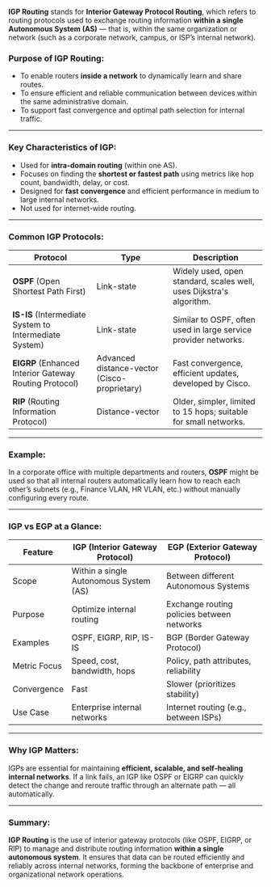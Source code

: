 **IGP Routing** stands for **Interior Gateway Protocol Routing**, which refers to routing protocols used to exchange routing information **within a single Autonomous System (AS)** — that is, within the same organization or network (such as a corporate network, campus, or ISP’s internal network).

### Purpose of IGP Routing:

- To enable routers **inside a network** to dynamically learn and share routes.
- To ensure efficient and reliable communication between devices within the same administrative domain.
- To support fast convergence and optimal path selection for internal traffic.

---

### Key Characteristics of IGP:

- Used for **intra-domain routing** (within one AS).
- Focuses on finding the **shortest or fastest path** using metrics like hop count, bandwidth, delay, or cost.
- Designed for **fast convergence** and efficient performance in medium to large internal networks.
- Not used for internet-wide routing.

---

### Common IGP Protocols:

| Protocol                                               | Type                                         | Description                                                         |
| ------------------------------------------------------ | -------------------------------------------- | ------------------------------------------------------------------- |
| **OSPF** (Open Shortest Path First)                    | Link-state                                   | Widely used, open standard, scales well, uses Dijkstra's algorithm. |
| **IS-IS** (Intermediate System to Intermediate System) | Link-state                                   | Similar to OSPF, often used in large service provider networks.     |
| **EIGRP** (Enhanced Interior Gateway Routing Protocol) | Advanced distance-vector (Cisco-proprietary) | Fast convergence, efficient updates, developed by Cisco.            |
| **RIP** (Routing Information Protocol)                 | Distance-vector                              | Older, simpler, limited to 15 hops; suitable for small networks.    |

---

### Example:

In a corporate office with multiple departments and routers, **OSPF** might be used so that all internal routers automatically learn how to reach each other’s subnets (e.g., Finance VLAN, HR VLAN, etc.) without manually configuring every route.

---

### IGP vs EGP at a Glance:

| Feature      | **IGP (Interior Gateway Protocol)**    | **EGP (Exterior Gateway Protocol)**        |
| ------------ | -------------------------------------- | ------------------------------------------ |
| Scope        | Within a single Autonomous System (AS) | Between different Autonomous Systems       |
| Purpose      | Optimize internal routing              | Exchange routing policies between networks |
| Examples     | OSPF, EIGRP, RIP, IS-IS                | BGP (Border Gateway Protocol)              |
| Metric Focus | Speed, cost, bandwidth, hops           | Policy, path attributes, reliability       |
| Convergence  | Fast                                   | Slower (prioritizes stability)             |
| Use Case     | Enterprise internal networks           | Internet routing (e.g., between ISPs)      |

---

### Why IGP Matters:

IGPs are essential for maintaining **efficient, scalable, and self-healing internal networks**. If a link fails, an IGP like OSPF or EIGRP can quickly detect the change and reroute traffic through an alternate path — all automatically.

---

### Summary:

**IGP Routing** is the use of interior gateway protocols (like OSPF, EIGRP, or RIP) to manage and distribute routing information **within a single autonomous system**. It ensures that data can be routed efficiently and reliably across internal networks, forming the backbone of enterprise and organizational network operations.
